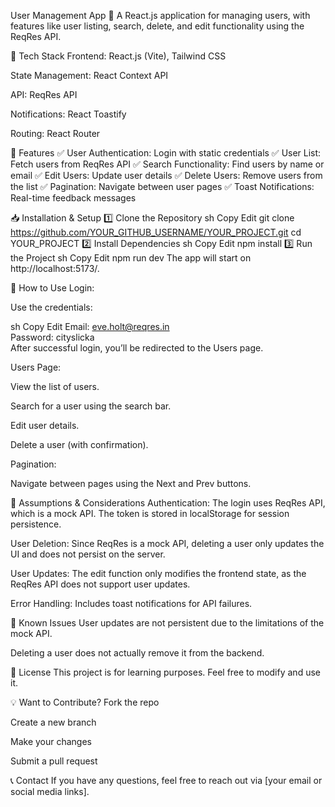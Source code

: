 User Management App 🚀
A React.js application for managing users, with features like user listing, search, delete, and edit functionality using the ReqRes API.

🔧 Tech Stack
Frontend: React.js (Vite), Tailwind CSS

State Management: React Context API

API: ReqRes API

Notifications: React Toastify

Routing: React Router

📌 Features
✅ User Authentication: Login with static credentials
✅ User List: Fetch users from ReqRes API
✅ Search Functionality: Find users by name or email
✅ Edit Users: Update user details
✅ Delete Users: Remove users from the list
✅ Pagination: Navigate between user pages
✅ Toast Notifications: Real-time feedback messages

📥 Installation & Setup
1️⃣ Clone the Repository
sh
Copy
Edit
git clone https://github.com/YOUR_GITHUB_USERNAME/YOUR_PROJECT.git
cd YOUR_PROJECT
2️⃣ Install Dependencies
sh
Copy
Edit
npm install
3️⃣ Run the Project
sh
Copy
Edit
npm run dev
The app will start on http://localhost:5173/.

🚀 How to Use
Login:

Use the credentials:

sh
Copy
Edit
Email: eve.holt@reqres.in  
Password: cityslicka  
After successful login, you’ll be redirected to the Users page.

Users Page:

View the list of users.

Search for a user using the search bar.

Edit user details.

Delete a user (with confirmation).

Pagination:

Navigate between pages using the Next and Prev buttons.

📌 Assumptions & Considerations
Authentication: The login uses ReqRes API, which is a mock API. The token is stored in localStorage for session persistence.

User Deletion: Since ReqRes is a mock API, deleting a user only updates the UI and does not persist on the server.

User Updates: The edit function only modifies the frontend state, as the ReqRes API does not support user updates.

Error Handling: Includes toast notifications for API failures.

🐛 Known Issues
User updates are not persistent due to the limitations of the mock API.

Deleting a user does not actually remove it from the backend.

📜 License
This project is for learning purposes. Feel free to modify and use it.

💡 Want to Contribute?
Fork the repo

Create a new branch

Make your changes

Submit a pull request

📞 Contact
If you have any questions, feel free to reach out via [your email or social media links].
